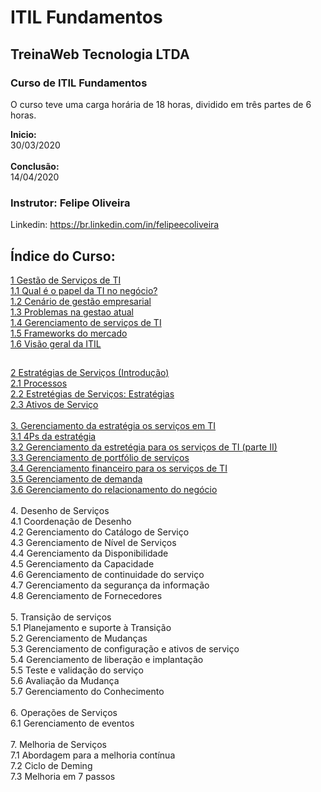 # ITIL Fundamentos

## TreinaWeb Tecnologia LTDA

### Curso de ITIL Fundamentos 
O curso teve uma carga horária de 18 horas, dividido em três partes de 6 horas.<br>

 **Inicio:** <br> 30/03/2020<br><br> **Conclusão:**<br>14/04/2020

### Instrutor: Felipe Oliveira
Linkedin: https://br.linkedin.com/in/felipeecoliveira

## Índice do Curso:

[1 Gestão de Serviços de TI](https://github.com/RobsonVinicius/ITIL-Fundamentos/blob/master/ITIL%20-%20Fundamentos%20(Treinaweb)/1.Gestao-de-servicos-de-TI.md#1-gest%C3%A3o-de-servi%C3%A7os-de-ti)<br>
[1.1 Qual é o papel da TI no negócio?](https://github.com/RobsonVinicius/ITIL-Fundamentos/blob/master/ITIL%20-%20Fundamentos%20(Treinaweb)/1.Gestao-de-servicos-de-TI.md#11-qual-%C3%A9-o-papel-da-ti-no-neg%C3%B3cio)<br>
[1.2 Cenário de gestão empresarial](https://github.com/RobsonVinicius/ITIL-Foundation/blob/master/ITIL%20-%20Fundamentos%20(Treinaweb)/1.Gestao-de-servicos-de-TI.md#12-cen%C3%A1rio-de-gest%C3%A3o-empresarial)<br>
[1.3 Problemas na gestao atual](https://github.com/RobsonVinicius/ITIL-Foundation/blob/master/ITIL%20-%20Fundamentos%20(Treinaweb)/1.Gestao-de-servicos-de-TI.md#13-problemas-na-gest%C3%A3o-atual)<br>
[1.4 Gerenciamento de serviços de TI](https://github.com/RobsonVinicius/ITIL-Foundation/blob/master/ITIL%20-%20Fundamentos%20(Treinaweb)/1.Gestao-de-servicos-de-TI.md#14-gerenciamento-de-servi%C3%A7os-de-ti)<br>
[1.5 Frameworks do mercado](https://github.com/RobsonVinicius/ITIL-Foundation/blob/master/ITIL%20-%20Fundamentos%20(Treinaweb)/1.Gestao-de-servicos-de-TI.md#15-frameworks-do-mercado)<br>
[1.6 Visão geral da ITIL](https://github.com/RobsonVinicius/ITIL-Foundation/blob/master/ITIL%20-%20Fundamentos%20(Treinaweb)/1.Gestao-de-servicos-de-TI.md#16-vis%C3%A3o-geral-da-itil)<br>
##
[2 Estratégias de Serviços (Introdução)](https://github.com/RobsonVinicius/ITIL-Foundation/blob/master/ITIL%20-%20Fundamentos%20(Treinaweb)/2.Estrategias-de-servicos.md#2-estrat%C3%A9gia-de-servi%C3%A7os)<br>
[2.1 Processos](https://github.com/RobsonVinicius/ITIL-Foundation/blob/master/ITIL%20-%20Fundamentos%20(Treinaweb)/2.Estrategias-de-servicos.md#21-estrat%C3%A9gia-de-servi%C3%A7os-processos)<br>
[2.2 Estretégias de Serviços: Estratégias](https://github.com/RobsonVinicius/ITIL-Foundation/blob/master/ITIL%20-%20Fundamentos%20(Treinaweb)/2.Estrategias-de-servicos.md#22-estrat%C3%A9gia-de-servi%C3%A7os-estrat%C3%A9gia)<br>
[2.3 Ativos de Serviço](https://github.com/RobsonVinicius/ITIL-Foundation/blob/master/ITIL%20-%20Fundamentos%20(Treinaweb)/2.Estrategias-de-servicos.md#23-estrat%C3%A9gia-de-servi%C3%A7os--ativos-de-servi%C3%A7os)<br><br>
[3. Gerenciamento da estratégia os serviços em TI](https://github.com/RobsonVinicius/ITIL-Foundation/blob/master/ITIL%20-%20Fundamentos%20(Treinaweb)/3.Gerenciamento-da-estrategia-para-os-servicos-de-ti.md#3-gerenciamento-da-estrat%C3%A9gia-para-os-servi%C3%A7os-de-ti)<br>
[3.1 4Ps da estratégia](https://github.com/RobsonVinicius/ITIL-Foundation/blob/master/ITIL%20-%20Fundamentos%20(Treinaweb)/3.Gerenciamento-da-estrategia-para-os-servicos-de-ti.md#31--4-ps-da-estrat%C3%A9gia)<br>
[3.2 Gerenciamento da estretégia para os serviços de TI (parte II)](https://github.com/RobsonVinicius/ITIL-Foundation/blob/master/ITIL%20-%20Fundamentos%20(Treinaweb)/3.Gerenciamento-da-estrategia-para-os-servicos-de-ti.md#32-gerenciamento-da-estrat%C3%A9gia-para-os-servi%C3%A7os-de-ti-parte-ii)<br>
[3.3 Gerenciamento de portfólio de serviços](https://github.com/RobsonVinicius/ITIL-Foundation/blob/master/ITIL%20-%20Fundamentos%20(Treinaweb)/3.Gerenciamento-da-estrategia-para-os-servicos-de-ti.md#33-gerenciamento-do-portf%C3%B3lio-de-servi%C3%A7os)<br>
[3.4 Gerenciamento financeiro para os serviços de TI](https://github.com/RobsonVinicius/ITIL-Foundation/blob/master/ITIL%20-%20Fundamentos%20(Treinaweb)/3.Gerenciamento-da-estrategia-para-os-servicos-de-ti.md#34-gerenciamento-financeiro-para-os-servi%C3%A7os-de-ti)<br>
[3.5 Gerenciamento de demanda](https://github.com/RobsonVinicius/ITIL-Foundation/blob/master/ITIL%20-%20Fundamentos%20(Treinaweb)/3.Gerenciamento-da-estrategia-para-os-servicos-de-ti.md#35-gerenciamento-da-demanda)<br>
[3.6 Gerenciamento do relacionamento do negócio](https://github.com/RobsonVinicius/ITIL-Foundation/blob/master/ITIL%20-%20Fundamentos%20(Treinaweb)/3.Gerenciamento-da-estrategia-para-os-servicos-de-ti.md#36-gerenciamento-do-relacionamento-com-o-neg%C3%B3cio)<br><br>
4. Desenho de Serviços<br>
4.1 Coordenação de Desenho<br>
4.2 Gerenciamento do Catálogo de Serviço<br>
4.3 Gerenciamento de Nível de Serviços<br>
4.4 Gerenciamento da Disponibilidade<br>
4.5 Gerenciamento da Capacidade<br>
4.6 Gerenciamento de continuidade do serviço<br>
4.7 Gerenciamento da segurança da informação<br>
4.8 Gerenciamento de Fornecedores<br><br>
5. Transição de serviços<br>
5.1 Planejamento e suporte à Transição<br>
5.2 Gerenciamento de Mudanças<br>
5.3 Gerenciamento de configuração e ativos de serviço<br>
5.4 Gerenciamento de liberação e implantação<br>
5.5 Teste e validação do serviço<br>
5.6 Avaliação da Mudança<br>
5.7 Gerenciamento do Conhecimento<br><br>
6. Operações de Serviços<br>
6.1 Gerenciamento de eventos<br><br>
7. Melhoria de Serviços<br>
7.1 Abordagem para a melhoria contínua<br>
7.2 Ciclo de Deming<br>
7.3 Melhoria em 7 passos<br>
